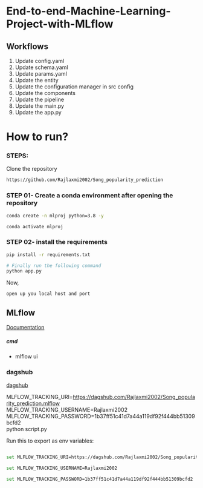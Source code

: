 # End-to-end-Machine-Learning-Project-with-MLflow


## Workflows

1. Update config.yaml
2. Update schema.yaml
3. Update params.yaml
4. Update the entity
5. Update the configuration manager in src config
6. Update the components
7. Update the pipeline 
8. Update the main.py
9. Update the app.py



# How to run?
### STEPS:

Clone the repository

```bash
https://github.com/Rajlaxmi2002/Song_popularity_prediction
```
### STEP 01- Create a conda environment after opening the repository

```bash
conda create -n mlproj python=3.8 -y
```

```bash
conda activate mlproj
```


### STEP 02- install the requirements
```bash
pip install -r requirements.txt
```


```bash
# Finally run the following command
python app.py
```

Now,
```bash
open up you local host and port
```



## MLflow

[Documentation](https://mlflow.org/docs/latest/index.html)


##### cmd
- mlflow ui

### dagshub
[dagshub](https://dagshub.com/)

MLFLOW_TRACKING_URI=https://dagshub.com/Rajlaxmi2002/Song_popularity_prediction.mlflow \
MLFLOW_TRACKING_USERNAME=Rajlaxmi2002 \
MLFLOW_TRACKING_PASSWORD=1b37ff51c41d7a44a119df92f444bb51309bcfd2 \
python script.py

Run this to export as env variables:

```bash

set MLFLOW_TRACKING_URI=https://dagshub.com/Rajlaxmi2002/Song_popularity_prediction.mlflow

set MLFLOW_TRACKING_USERNAME=Rajlaxmi2002

set MLFLOW_TRACKING_PASSWORD=1b37ff51c41d7a44a119df92f444bb51309bcfd2

```

